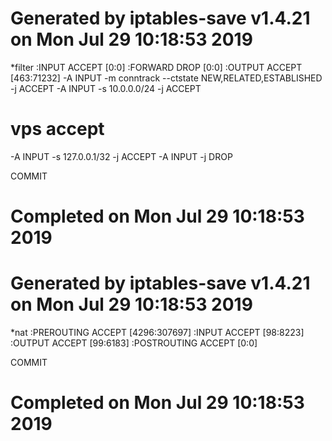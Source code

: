 # Generated by iptables-save v1.4.21 on Mon Jul 29 10:18:53 2019
*filter
:INPUT ACCEPT [0:0]
:FORWARD DROP [0:0]
:OUTPUT ACCEPT [463:71232]
-A INPUT -m conntrack --ctstate NEW,RELATED,ESTABLISHED -j ACCEPT
-A INPUT -s 10.0.0.0/24 -j ACCEPT

# vps accept

-A INPUT -s 127.0.0.1/32 -j ACCEPT
-A INPUT -j DROP

COMMIT
# Completed on Mon Jul 29 10:18:53 2019
# Generated by iptables-save v1.4.21 on Mon Jul 29 10:18:53 2019
*nat
:PREROUTING ACCEPT [4296:307697]
:INPUT ACCEPT [98:8223]
:OUTPUT ACCEPT [99:6183]
:POSTROUTING ACCEPT [0:0]

COMMIT
# Completed on Mon Jul 29 10:18:53 2019

